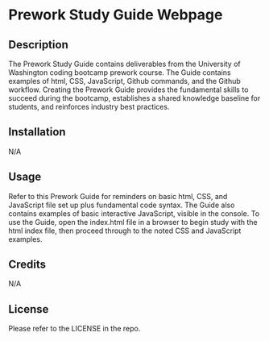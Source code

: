 # Prework Study Guide Webpage

## Description
The Prework Study Guide contains deliverables from the University of Washington coding bootcamp prework course. The Guide contains examples of html, CSS, JavaScript, Github commands, and the Github workflow. Creating the Prework Guide provides the fundamental skills to succeed during the bootcamp, establishes a shared knowledge baseline for students, and reinforces industry best practices.

## Installation
N/A

## Usage
Refer to this Prework Guide for reminders on basic html, CSS, and JavaScript file set up plus fundamental code syntax. The Guide also contains examples of basic interactive JavaScript, visible in the console. To use the Guide, open the index.html file in a browser to begin study with the html index file, then proceed through to the noted CSS and JavaScript examples.

## Credits
N/A

## License
Please refer to the LICENSE in the repo.
